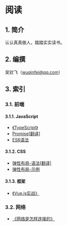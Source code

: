  # 阅读

## 1. 简介

 认认真真做人，踏踏实实读书。

## 2. 编撰

吴钦飞（wuqinfei@qq.com）

## 3. 索引

### 3.1. 前端

#### 3.1.1. JavaScript

* [《TypeScript》](./TypeScript)
* [Promise[翻译]](./blog/2018/06/04.promise.md)
* [ES6语法](./blog/2018/06/03.ES6语法.md)

#### 3.1.2. CSS

* [弹性布局-语法[翻译]](./blog/2018/06/01.弹性布局-语法.md)
* [弹性布局-示例](./blog/2018/06/02.弹性布局-实例.md)

#### 3.1.3. 框架

* [《Vue.js实战》](./Vue)

### 3.2. 网络

* [《网络是怎样连接的》](./网络是怎样连接的)
